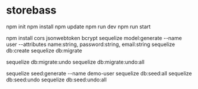 # storebass

npm init
npm install
npm update
npm run dev
npm run start

npm install cors jsonwebtoken bcrypt
sequelize model:generate --name user --attributes name:string, password:string, email:string
sequelize db:create
sequelize db:migrate

sequelize db:migrate:undo
sequelize db:migrate:undo:all

sequelize seed:generate --name demo-user
sequelize db:seed:all
sequelize db:seed:undo
sequelize db:seed:undo:all